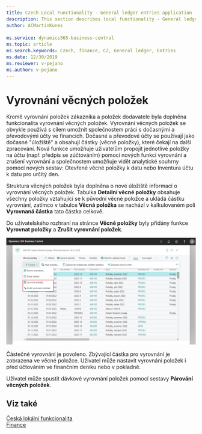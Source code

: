 ```yaml
---
title: Czech Local Functionality - General ledger entries application | Microsoft Docs
description: This section describes local functionality - General ledger entries application
author: ACMartinKunes

ms.service: dynamics365-business-central
ms.topic: article
ms.search.keywords: Czech, finance, CZ, General ledger, Entries
ms.date: 12/30/2019
ms.reviewer: v-pejano
ms.author: v-pejano
---
```


# Vyrovnání věcných položek

Kromě vyrovnání položek zákazníka a položek dodavatele byla doplněna funkcionalita vyrovnání věcných položek. Vyrovnání věcných položek se obvykle používá s cílem umožnit společnostem práci s dočasnými a převodovými účty ve financích. Dočasné a převodové účty se používají jako dočasné "úložiště" a obsahují částky (věcné položky), které čekají na další zpracování. Nová funkce umožňuje uživatelům propojit jednotlivé položky na účtu (např. předpis se zúčtováním) pomocí nových funkcí vyrovnání a zrušení vyrovnání a společnostem umožňuje vidět analytické souhrny pomocí nových sestav: Otevřené věcné položky k datu nebo Inventura účtu k datu pro určitý den.

Struktura věcných položek byla doplněna o nové úložiště informací o vyrovnání věcných položek. Tabulka **Detailní věcné položky** obsahuje všechny položky vztahující se k původní věcné položce a ukládá částku vyrovnání, zatímco v tabulce **Věcná položka** se nachází v kalkulovaném poli **Vyrovnaná částka** tato částka celkově.  

Do uživatelského rozhraní na stránce **Věcné položky** byly přidány funkce **Vyrovnat položky** a **Zrušit vyrovnání položek**.  

![Funkce ve věcných položkách](Media/general-ledger-entries-functions.png)

Částečné vyrovnání je povoleno. Zbývající částka pro vyrovnání je zobrazena ve věcné položce. Uživatel může nastavit vyrovnání položek i před účtováním ve finančním deníku nebo v pokladně.  

Uživatel může spustit dávkové vyrovnání položek pomocí sestavy **Párování věcných položek**.

## Viz také  

[Česká lokální funkcionalita](czech-local-functionality.md)  
[Finance](finance.md)
